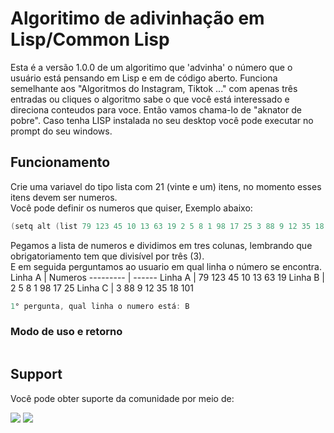 # Algoritimo de adivinhação em Lisp/Common Lisp
Esta é a versão 1.0.0 de um algoritimo que 'advinha' o número que o usuário está pensando em Lisp e em de código aberto.
Funciona semelhante aos "Algoritmos do Instagram, Tiktok ..." com apenas três entradas ou cliques o algoritmo sabe o que você está interessado e direciona conteudos para voce.
Então vamos chama-lo de "aknator de pobre". Caso tenha LISP instalada no seu desktop você pode executar no prompt do seu windows.

## Funcionamento
Crie uma variavel do tipo lista com 21 (vinte e um) itens, no momento esses itens devem ser numeros.
<br />Você pode definir os numeros que quiser, Exemplo abaixo:

```go
(setq alt (list 79 123 45 10 13 63 19 2 5 8 1 98 17 25 3 88 9 12 35 18 101))
```
Pegamos a lista de numeros e dividimos em tres colunas, lembrando que obrigatoriamento tem que divisível por três (3).
<br />E em seguida perguntamos ao usuario em qual linha o número se encontra.
Linha A   | Numeros
--------- | ------
Linha A | 79 123 45 10 13 63 19
Linha B | 2 5 8 1 98 17 25
Linha C | 3 88 9 12 35 18 101

```go
1° pergunta, qual linha o numero está: B
```

### Modo de uso e retorno

```sh

```

## Support
Você pode obter suporte da comunidade por meio de:

<a href = "https://api.whatsapp.com/send?phone=5588998686890"><img src="https://img.shields.io/badge/WhatsApp-25D366?style=for-the-badge&logo=whatsapp&logoColor=white" target="_blank"></a>
<a href = "https://t.me/JuniorNogueira"><img src="https://img.shields.io/badge/Telegram-2CA5E0?style=for-the-badge&logo=telegram&logoColor=white" target="_blank"></a>